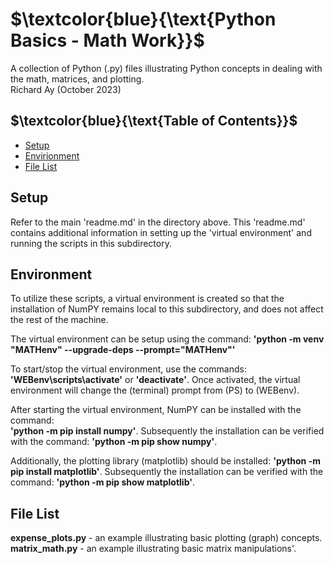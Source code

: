 # $`\textcolor{blue}{\text{Python Basics - Math Work}}`$
A collection of Python (.py) files illustrating  Python concepts in dealing 
with the math, matrices, and plotting.  
Richard Ay (October 2023)

## $`\textcolor{blue}{\text{Table of Contents}}`$  
* [Setup](#setup)
* [Envirionment](#environment)
* [File List](#file-list)



## Setup
Refer to the main 'readme.md' in the directory above.  This 'readme.md' contains additional
information in setting up the 'virtual environment' and running the scripts in this
subdirectory.   

## Environment
To utilize these scripts, a virtual environment is created so that the installation of NumPY remains
local to this subdirectory, and does not affect the rest of the machine.

The virtual environment can be setup using the command: 
**'python -m venv "MATHenv" --upgrade-deps --prompt="MATHenv"'**

To start/stop the virtual environment, use the commands: **'WEBenv\scripts\activate'** or **'deactivate'**. Once
activated, the virtual environment will change the (terminal) prompt from (PS) to (WEBenv).

After starting the virtual environment, NumPY can be installed with the command:  
**'python -m pip install numpy'**.  Subsequently the installation can be verified with the command: 
**'python -m pip show numpy'**.   

Additionally, the plotting library (matplotlib) should be installed:
**'python -m pip install matplotlib'**.  Subsequently the installation can be verified with the command: 
**'python -m pip show matplotlib'**. 


## File List
**expense_plots.py** - an example illustrating basic plotting (graph) concepts.  
**matrix_math.py** - an example illustrating basic matrix manipulations'.    

 
 

